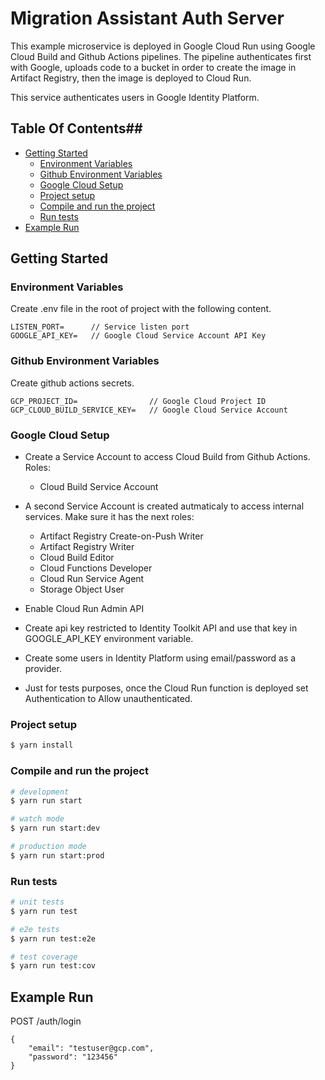 
# Migration Assistant Auth Server
This example microservice is deployed in Google Cloud Run using Google Cloud Build and Github Actions pipelines.
The pipeline authenticates first with Google, uploads code to a bucket in order to create the image in Artifact Registry, then the image is deployed to Cloud Run.

This service authenticates users in Google Identity Platform.

## Table Of Contents##
- [Getting Started](#getting-started)
  - [Environment Variables](#environment-variables)
  - [Github Environment Variables](#github-environment-variables)
  - [Google Cloud Setup](#google-cloud-setup)
  - [Project setup](#project-setup)
  - [Compile and run the project](#compile-and-run-the-project)
  - [Run tests](#run-tests)
- [Example Run](#example-run)


## Getting Started ##

### Environment Variables ###
Create .env file in the root of project with the following content.

```
LISTEN_PORT=      // Service listen port
GOOGLE_API_KEY=   // Google Cloud Service Account API Key
```

### Github Environment Variables ###
Create github actions secrets.

```
GCP_PROJECT_ID=                // Google Cloud Project ID
GCP_CLOUD_BUILD_SERVICE_KEY=   // Google Cloud Service Account 
```
### Google Cloud Setup ###

* Create a Service Account to access Cloud Build from Github Actions.
Roles:
    * Cloud Build Service Account

* A second Service Account is created autmaticaly to access internal services.
Make sure it has the next roles:
    * Artifact Registry Create-on-Push Writer
    * Artifact Registry Writer
    * Cloud Build Editor
    * Cloud Functions Developer
    * Cloud Run Service Agent
    * Storage Object User

* Enable Cloud Run Admin API
* Create api key restricted to Identity Toolkit API and use that key in GOOGLE_API_KEY environment variable.
* Create some users in Identity Platform using email/password as a provider.
* Just for tests purposes, once the Cloud Run function is deployed set Authentication to Allow unauthenticated.

### Project setup ###

```bash
$ yarn install
```

### Compile and run the project ###

```bash
# development
$ yarn run start

# watch mode
$ yarn run start:dev

# production mode
$ yarn run start:prod
```

### Run tests ###

```bash
# unit tests
$ yarn run test

# e2e tests
$ yarn run test:e2e

# test coverage
$ yarn run test:cov
```

## Example Run ##
POST <cloud-run-url>/auth/login
```
{
    "email": "testuser@gcp.com",
    "password": "123456"
}
```